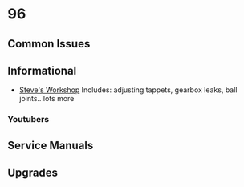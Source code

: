 # 96
## Common Issues
## Informational

- [Steve's Workshop](http://www.steves-workshop.co.uk/vehicles/saab96/saab96index.htm)
  Includes: adjusting tappets, gearbox leaks, ball joints.. lots more

### Youtubers
## Service Manuals
## Upgrades
